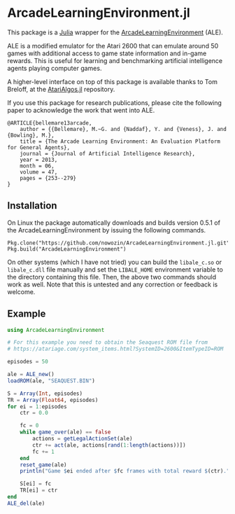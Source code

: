 
# ArcadeLearningEnvironment.jl

This package is a [Julia](http://julialang.org/) wrapper for the
[ArcadeLearningEnvironment](http://www.arcadelearningenvironment.org/) (ALE).

ALE is a modified emulator for the Atari 2600 that can emulate around 50 games
with additional access to game state information and in-game rewards.
This is useful for learning and benchmarking artificial intelligence agents
playing computer games.

A higher-level interface on top of this package is available thanks to Tom
Breloff, at the [AtariAlgos.jl](https://github.com/tbreloff/AtariAlgos.jl)
repository.

If you use this package for research publications, please cite the following
paper to acknowledge the work that went into ALE.

```
@ARTICLE{bellemare13arcade,
	author = {{Bellemare}, M.~G. and {Naddaf}, Y. and {Veness}, J. and {Bowling}, M.},
	title = {The Arcade Learning Environment: An Evaluation Platform for General Agents},
	journal = {Journal of Artificial Intelligence Research},
	year = 2013,
	month = 06,
	volume = 47,
	pages = {253--279}
}
```

## Installation

On Linux the package automatically downloads and builds version 0.5.1 of the
ArcadeLearningEnvironment by issuing the following commands.

```
Pkg.clone("https://github.com/nowozin/ArcadeLearningEnvironment.jl.git")
Pkg.build("ArcadeLearningEnvironment")
```

On other systems (which I have not tried) you can build the `libale_c.so` or
`libale_c.dll` file manually and set the `LIBALE_HOME` environment variable to
the directory containing this file.  Then, the above two commands should work
as well.  Note that this is untested and any correction or feedback is
welcome.


## Example

```julia
using ArcadeLearningEnvironment

# For this example you need to obtain the Seaquest ROM file from
# https://atariage.com/system_items.html?SystemID=2600&ItemTypeID=ROM

episodes = 50

ale = ALE_new()
loadROM(ale, "SEAQUEST.BIN")

S = Array(Int, episodes)
TR = Array(Float64, episodes)
for ei = 1:episodes
    ctr = 0.0

    fc = 0
    while game_over(ale) == false
        actions = getLegalActionSet(ale)
        ctr += act(ale, actions[rand(1:length(actions))])
        fc += 1
    end
    reset_game(ale)
    println("Game $ei ended after $fc frames with total reward $(ctr).")

    S[ei] = fc
    TR[ei] = ctr
end
ALE_del(ale)
```


